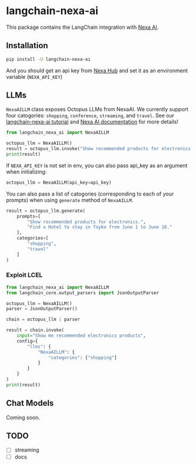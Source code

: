 # langchain-nexa-ai

This package contains the LangChain integration with [Nexa AI](https://www.nexa4ai.com/).

## Installation

```bash
pip install -U langchain-nexa-ai
```

And you should get an api key from [Nexa Hub](https://hub.nexa4ai.com/api_keys) and set it as an environment variable (`NEXA_API_KEY`)

## LLMs

`NexaAILLM` class exposes Octopus LLMs from NexaAI. We currently support four catogories: `shopping`, `conference`, `streaming`, and `travel`. See our [langchain-nexa-ai tutorial](./docs/tutorial.ipynb) and [Nexa AI documentation](https://docs.nexa4ai.com/docs/overview) for more details!

```python
from langchain_nexa_ai import NexaAILLM

octopus_llm = NexaAILLM()
result = octopus_llm.invoke("Show recommended products for electronics.", category="shopping")
print(result)
```

If `NEXA_API_KEY` is not set in env, you can also pass api_key as an argument when initializing:

```python
octopus_llm = NexaAILLM(api_key=api_key)
```

You can also pass a list of catogories (corresponding to each of your prompts) when using `generate` method of `NexaAILLM`.

```python
result = octopus_llm.generate(
    prompts=[
        "Show recommended products for electronics.",
        "Find a Hotel to stay in Toyko from June 1 to June 10."
    ],
    categories=[
        "shopping",
        "travel"
    ]
)
```

### Exploit LCEL

```python
from langchain_nexa_ai import NexaAILLM
from langchain_core.output_parsers import JsonOutputParser

octopus_llm = NexaAILLM()
parser = JsonOutputParser()

chain = octopus_llm | parser

result = chain.invoke(
    input="Show me recommended electronics products",
    config={
        "llms": {
            "NexaAILLM": {
                "categories": ["shopping"]
            }
        }
    }
)
print(result)
```

## Chat Models

Coming soon.

## TODO

- [ ] streaming
- [ ] docs
